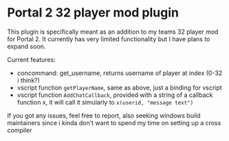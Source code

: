 # Portal 2 32 player mod plugin
This plugin is specifically meant as an addition to my teams 32 player mod for Portal 2. It currently has very limited functionality but I have plans to expand soon.

Current features:
- concommand: get_username, returns username of player at index (0-32 i think?)
- vscript function `getPlayerName`, same as above, just a binding for vscript
- vscript function `AddChatCallback`, provided with a string of a callback function x, it will call it simularly to `x(userid, "message text")` 

If you got any issues, feel free to report, also seeking windows build maintainers since i kinda don't want to spend my time on setting up a cross compiler
